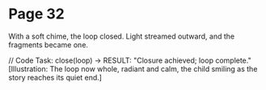 # Page 32

With a soft chime, the loop closed.
Light streamed outward, and the fragments became one.

// Code Task: close(loop) → RESULT: "Closure achieved; loop complete."
[Illustration: The loop now whole, radiant and calm, the child smiling as the story reaches its quiet end.]
